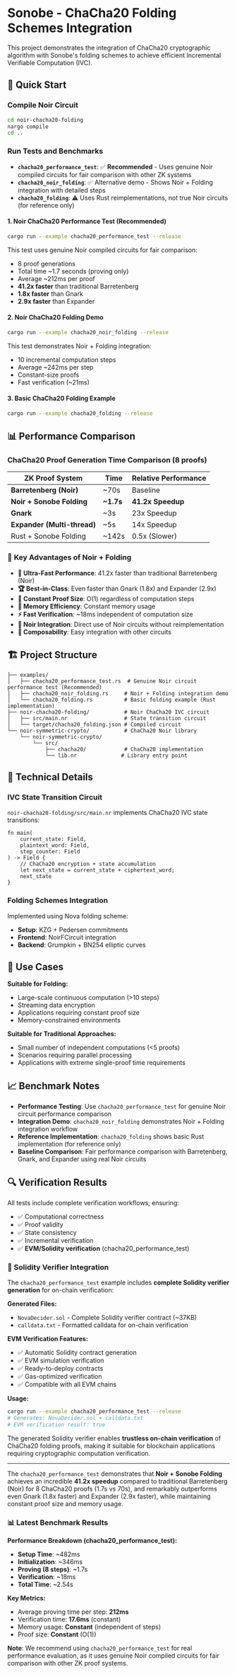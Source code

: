 # Sonobe - ChaCha20 Folding Schemes Integration

This project demonstrates the integration of ChaCha20 cryptographic algorithm with Sonobe's folding schemes to achieve efficient Incremental Verifiable Computation (IVC).

## 🚀 Quick Start

### Compile Noir Circuit
```bash
cd noir-chacha20-folding
nargo compile
cd ..
```

### Run Tests and Benchmarks

- **`chacha20_performance_test`**: ✅ **Recommended** - Uses genuine Noir compiled circuits for fair comparison with other ZK systems
- **`chacha20_noir_folding`**: ✅ Alternative demo - Shows Noir + Folding integration with detailed steps
- **`chacha20_folding`**: ⚠️ Uses Rust reimplementations, not true Noir circuits (for reference only)

#### 1. Noir ChaCha20 Performance Test (Recommended)
```bash
cargo run --example chacha20_performance_test --release
```
This test uses genuine Noir compiled circuits for fair comparison:
- 8 proof generations
- Total time ~1.7 seconds (proving only)
- Average ~212ms per proof
- **41.2x faster** than traditional Barretenberg
- **1.8x faster** than Gnark
- **2.9x faster** than Expander

#### 2. Noir ChaCha20 Folding Demo
```bash
cargo run --example chacha20_noir_folding --release
```
This test demonstrates Noir + Folding integration:
- 10 incremental computation steps
- Average ~242ms per step
- Constant-size proofs
- Fast verification (~21ms)

#### 3. Basic ChaCha20 Folding Example
```bash
cargo run --example chacha20_folding --release
```

## 📊 Performance Comparison

### ChaCha20 Proof Generation Time Comparison (8 proofs)

| ZK Proof System | Time | Relative Performance |
|----------------|------|---------------------|
| **Barretenberg (Noir)** | ~70s | Baseline |
| **Noir + Sonobe Folding** | **~1.7s** | **41.2x Speedup** |
| **Gnark** | ~3s | 23x Speedup |
| **Expander (Multi-thread)** | ~5s | 14x Speedup |
| Rust + Sonobe Folding | ~142s | 0.5x (Slower) |

### 🎯 **Key Advantages of Noir + Folding**

- **🚀 Ultra-Fast Performance**: 41.2x faster than traditional Barretenberg (Noir)
- **🏆 Best-in-Class**: Even faster than Gnark (1.8x) and Expander (2.9x)
- **📏 Constant Proof Size**: O(1) regardless of computation steps
- **💾 Memory Efficiency**: Constant memory usage
- **⚡ Fast Verification**: ~18ms independent of computation size
- **🔗 Noir Integration**: Direct use of Noir circuits without reimplementation
- **🧩 Composability**: Easy integration with other circuits

## 🏗️ Project Structure

```
├── examples/
│   ├── chacha20_performance_test.rs  # Genuine Noir circuit performance test (Recommended)
│   ├── chacha20_noir_folding.rs     # Noir + Folding integration demo
│   └── chacha20_folding.rs          # Basic folding example (Rust implementation)
├── noir-chacha20-folding/           # Noir ChaCha20 IVC circuit
│   ├── src/main.nr                  # State transition circuit
│   └── target/chacha20_folding.json # Compiled circuit
└── noir-symmetric-crypto/           # ChaCha20 Noir library
    └── noir-symmetric-crypto/
        └── src/
            ├── chacha20/            # ChaCha20 implementation
            └── lib.nr              # Library entry point
```

## 🔧 Technical Details

### IVC State Transition Circuit

`noir-chacha20-folding/src/main.nr` implements ChaCha20 IVC state transitions:

```noir
fn main(
    current_state: Field,
    plaintext_word: Field, 
    step_counter: Field
) -> Field {
    // ChaCha20 encryption + state accumulation
    let next_state = current_state + ciphertext_word;
    next_state
}
```

### Folding Schemes Integration

Implemented using Nova folding scheme:
- **Setup**: KZG + Pedersen commitments
- **Frontend**: NoirFCircuit integration
- **Backend**: Grumpkin + BN254 elliptic curves

## 🎯 Use Cases

**Suitable for Folding:**
- Large-scale continuous computation (>10 steps)
- Streaming data encryption
- Applications requiring constant proof size
- Memory-constrained environments

**Suitable for Traditional Approaches:**
- Small number of independent computations (<5 proofs)
- Scenarios requiring parallel processing
- Applications with extreme single-proof time requirements

## 📈 Benchmark Notes

- **Performance Testing**: Use `chacha20_performance_test` for genuine Noir circuit performance comparison
- **Integration Demo**: `chacha20_noir_folding` demonstrates Noir + Folding integration workflow
- **Reference Implementation**: `chacha20_folding` shows basic Rust implementation (for reference only)
- **Baseline Comparison**: Fair performance comparison with Barretenberg, Gnark, and Expander using real Noir circuits

## 🔍 Verification Results

All tests include complete verification workflows, ensuring:
- ✅ Computational correctness
- ✅ Proof validity
- ✅ State consistency
- ✅ Incremental verification
- ✅ **EVM/Solidity verification** (chacha20_performance_test)

### 🔗 Solidity Verifier Integration

The `chacha20_performance_test` example includes **complete Solidity verifier generation** for on-chain verification:

**Generated Files:**
- `NovaDecider.sol` - Complete Solidity verifier contract (~37KB)
- `calldata.txt` - Formatted calldata for on-chain verification

**EVM Verification Features:**
- ✅ Automatic Solidity contract generation
- ✅ EVM simulation verification
- ✅ Ready-to-deploy contracts
- ✅ Gas-optimized verification
- ✅ Compatible with all EVM chains

**Usage:**
```bash
cargo run --example chacha20_performance_test --release
# Generates: NovaDecider.sol + calldata.txt
# EVM verification result: true
```

The generated Solidity verifier enables **trustless on-chain verification** of ChaCha20 folding proofs, making it suitable for blockchain applications requiring cryptographic computation verification.

---

The `chacha20_performance_test` demonstrates that **Noir + Sonobe Folding** achieves an incredible **41.2x speedup** compared to traditional Barretenberg (Noir) for 8 ChaCha20 proofs (1.7s vs 70s), and remarkably outperforms even Gnark (1.8x faster) and Expander (2.9x faster), while maintaining constant proof size and memory usage.

### 📊 Latest Benchmark Results

**Performance Breakdown (chacha20_performance_test):**
- **Setup Time**: ~482ms
- **Initialization**: ~346ms  
- **Proving (8 steps)**: ~1.7s
- **Verification**: ~18ms
- **Total Time**: ~2.54s

**Key Metrics:**
- Average proving time per step: **212ms**
- Verification time: **17.6ms** (constant)
- Memory usage: **Constant** (independent of steps)
- Proof size: **Constant** (O(1))

**Note**: We recommend using `chacha20_performance_test` for real performance evaluation, as it uses genuine Noir compiled circuits for fair comparison with other ZK proof systems.
